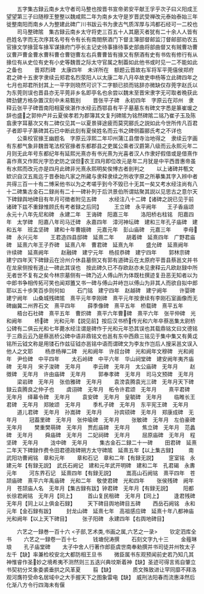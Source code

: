 <!-- { "loadSidebar": true } -->
　　五字集古録云南乡太守者司马整也按晋书宣帝弟安平献王孚乎次子曰义阳成王望望第三子曰随穆王整整以魏咸熙二年为南乡太守是岁晋武受禅改元泰始泰始三年徙整南阳而南乡人为整建此碑广川书跋云书为隶古气质浑厚与鸿都石经可一二校也
　　司马整碑隂　集古録云南乡太守将吏三百五十人其磨灭者犹有二十余人人皆有邑姓名字而无次序其名号有令有长有南閤祭酒门下督主簿部督邮监汀督邮部劝农五官掾文学掾营车掾军谋掾府门亭长主记史待事掾待事史部曲将部曲督又有贼曹功曹议曹戸曹金曹水曹科曹仓曹铠曹左右兵曹曹皆有掾又有祭酒有史有书佐有修行有从掾位有从史位有史有小史等魏晋之际太守官属之制葢如此他书或时见一二不能如此之备也
　　晋郑烈碑　太康四年　未详所在　额题云晋故右军将军平莞僖侯郑府君之碑十五隶字隶续云郑君名烈荥阳人以太康二年八月卒故吏申杨等立此碑四年之七月也郑君所封其上一平字则晓然可识下二字额已损而铭辞亦微缺仅存莞字赵氏以为东莞则误也晋县亦无平莞非乡名即亭名也余尝以魏末至晋宋隶字无可取者晩获此碑劲健方格杂置汉刻中未易甄别
　　晋张平子碑　永初四年　字原云在邓州　隶释云张平子碑晋南阳相夏侯湛作水经云西鄂县有平子墓墓东有碑文字悉是篆崔瑗之辞也盛之郭仲产并云夏侯孝若为郡簿其文复刋碑隂为铭然碑隂二铭乃崔子玉及陈翕隶字耳墓次又有二碑仅见其一以夏景驿途疲而莫究郦氏之説如此今世所传凡百君子者即平子篆碑其石已中断此刻有夏侯姓名而云书之碑侧葢郦氏考之不详也
　　公乘校官掾王幽题名　字原云淳熙二年卭州蒲江县僧寺治地得之　隶续云字画有东都气象非魏晋笔法校官掾者东都郡县之吏属公乘者汉爵第八级而云永熙元年二月则无此年号东都纪年有延熙光熹亦有书光熹为光喜者汉人作隶好假借或是借熹作喜作熹又作熙光字恐史防之误但农王四月即位改元是年二月犹是中平西晋惠帝虽有水熙而改元亦是四月此碑非光熹永熙明矣俟愽古者剖判之
　　以上诸碑并甎文欵识自汉五鳯迄于晋泰始凡家之所藏与隶释隶续之所收字原之所摹集其字入辨中者共得三百一十有二愽采他书以为之考嗟乎到今不毁已十无其一矣又考水经注尚有八十二碑集古金石二録尚有二十一碑补列于后洪景伯所谓姑聚其説以见思古之意尔天下碑録舆地碑目有年月可徴者附见五碑
　　水经注八十二碑【诸碑之説已见于前诸碑下兹不重録惟顾氏有考者録之后同】
　　王立碑　永平阙年　　王子香庙颂　永元十八年先尼和碑　永建二年　王诲碑　阳嘉三年
　　洛阳桥右柱铭　阳嘉四年　太学碑　阳嘉八年司马迁碑　永嘉四年　漳河神坛碑　建和三年孔子庙碑　建和五年　班孟坚碑　建和十年曹娥碑　元嘉元年　彭山庙碑　元嘉三年
　　李母碑　永兴元年
　　王君造四县邸碑　延熹二年
　　胡着碑　延熹四年　广野君庙碑　延熹六年王子乔碑　延熹八年　曹君碑　延熹九年
　　盛允碑　延熹阙年　许续碑　延熹阙年
　　赵融碑　建宁元年　杨叔恭碑　建宁四年
　　郭林宗碑　建宁四年天下碑録云在汾州介休县墓侧又有郭有道碑云在太原府平晋县蔡邕文并书在龙泉侧按有道止一碑此其误也　按此碑久已不存欧赵亦未见隶释云凡欧赵録中所无者世不复有之矣今林宗墓侧有一碑乃近人傅山所为体既杜撰迹复丑恶无知者以为中郎书争相传拓可笑也闻郑簠又书一碑与傅山并峙岂以傅山为非其人而欲自拟中郎耶以五十歩笑百歩则何如
　　石门铭　建宁四年　赵越碑　建宁阙年
　　许婴碑　建宁阙年　山桑城残碑隂　熹平元年李刚碑　熹平元年按隶续有李刚石室画像而无碑幽冀二州界石文　熹平四年
　　薛季像碑　熹平五年　桥载碑　熹平五年
　　梧台石社碑　熹平五年　曹炽碑　熹平六年曹碑　熹平六年　张平仲碑　光和阙年
　　桥碑　光和元年【説见前】按后汉书桥传光和六年卒蔡邕集太尉桥公碑有二俱云光和七年薨水经注谓是碑作于光和元年恐其误也其载鼎铭文曰文德铭于三鼎云云乃是蔡邕桥公碑中语非鼎铭文也邕有东中西鼎三铭见于集中集又有黄戉铭所云钺文称是用镂石作兹征钺亦邕铭中语而谓碑文为李友作岂后人搜采邕文误入他人之文耶
　　杨彦杨禅二碑　光和阙年　许叔台碑　光和阙年文穆碑　光和阙年　尹俭碑　中平四年
　　太石岭碑　中平六年　华山祠堂碑　建安阙年夷齐庙碑　无年月　宋子浚碑　无年月
　　李云碑　无年月　太公庙碑　无年月
　　赵徴碑　无年月　许由庙碑　无年月
　　郭奉孝碑　无年月　司马文预碑　无年月
　　梁岩碑　无年月　张伯雅碑　无年月
　　袁滂袁腾袁光三碑　无年月天下碑録云袁腾良之仲子也
　　虞诩碑　无年月　柘令许君颂　无年月
　　熹平君碑　无年月　绎幕令碑　无年月
　　袁安碑　无年月　皇毓碑　无年月
　　临睢长王君碑　无年月　郑陂颂　无年月
　　季札子碑　无年月　东平宪王碑　无年月
　　道儿君碑　无年月　孙嵩碑　无年月
　　孙宾硕碑　无年月　郑康成碑　无年月
　　冠葢里碑　无年月　张仲瑜碑　无年月
　　张敏碑　无年月　左伯豪碑　无年月
　　樊重樊萌碑　无年月　贾彪庙碑　无年月
　　焦立碑　无年月　范蠡碑　无年月
　　舜庙碑　无年月　二妃祠碑　无年月
　　屈原庙碑　无年月　程坚碑　无年月
　　泷中碑　无年月
　　集古金石二録二十一碑
　　田君碑　延熹二年天下碑録作费令田君德政碑朔方太守碑隂　延熹五年【以上集古録】
　　南武阳功曹阙铭　章和元年
　　章和石记　章和二年【有録无説】
　　窆室铭　永建元年【有録无説】　武氏石阙记　建和元年武开明碑　建和二年　孔君碣　永夀元年
　　河东界石记　延熹四年【有録无説】
　　嵩高山石阙铭　熹平四年　苍颉庙碑　熹平六年禹庙碑　光和二年　敬使君碑　光和四年
　　张侯残碑　阙年月　苍颉庙人名　无年月【集古録有跋】钟君碑　无年月【有録无説】
　　阳都长徐君阙铭　无年月【同上】
　　首山复民租碑　无年月【同上】
　　逢君残碑　无年月【同上以上俱金石録】
　　天下碑目舆地碑目五碑
　　西岳石阙铭　永和元年【金石録有跋】
　　封龙山碑　延熹七年　高祖感应碑　延熹十年八都神庙　光和阙年【以上天下碑目】
　　张子阳碑　永建四年【右舆地碑目】








　　六艺之一録巻一百十六
<子部,艺术类,书画之属,六艺之一录>
　　钦定泗库全书
　　六艺之一録卷一百十七　　　钱塘倪涛撰
　　石刻文字九十三
　　金薤琳琅
　　孔子庙堂碑
　　太子中舍人行著作郎臣虞世南奉勑撰并书司徒并州牧太子左千【缺】率兼检校安北大都防相王旦书
　　微臣属书东观预闻前史若乃知几其神惟睿作圣妙之境希夷不测然则三五迭兴典坟斯着神【缺】圣迹可得言焉自肇立书契初分爻象委裘垂拱之风革夏
　　翦【缺】　　　　质文殊致进让罕同靡不拜洛观河膺符受命名居域中之大手握天下之图象雷电【缺】　威刑法阳春而流惠泽然后化渐八方令行四海未有偃
